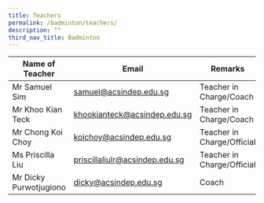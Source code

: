 ```yaml
---
title: Teachers
permalink: /badminton/teachers/
description: ""
third_nav_title: Badminton
---
```

<table>
<thead>
  <tr>
    <th> Name of Teacher</th>
    <th>Email</th>
    <th>Remarks </th>
  </tr>
</thead>
<tbody>
  <tr>
    <td>Mr Samuel Sim</td>
    <td><a href="mailto:samuel@acsindep.edu.sg">samuel@acsindep.edu.sg</a></td>
    <td>Teacher in Charge/Coach</td>
  </tr>
  <tr>
    <td>Mr Khoo Kian Teck</td>
    <td><a href="mailto:khookianteck@acsindep.edu.sg">khookianteck@acsindep.edu.sg</a></td>
    <td>Teacher in Charge/Coach</td>
  </tr>
  <tr>
    <td>Mr Chong Koi Choy</td>
    <td><a href="mailto:koichoy@acsindep.edu.sg">koichoy@acsindep.edu.sg</a></td>
    <td>Teacher in Charge/Official</td>
  </tr>
  <tr>
    <td>Ms Priscilla Liu</td>
    <td><a href="mailto:koichoy@acsindep.edu.sg">priscillaliulr@acsindep.edu.sg</a></td>
    <td>Teacher in Charge/Official</td>
  </tr>
  <tr>
    <td>Mr Dicky Purwotjugiono</td>
    <td><a href="mailto:dicky@acsindep.edu.sg">dicky@acsindep.edu.sg</a></td>
    <td>Coach</td>
  </tr>
</tbody>
</table>